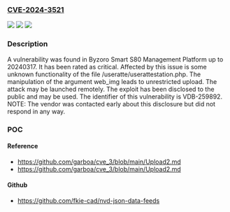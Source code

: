 ### [CVE-2024-3521](https://cve.mitre.org/cgi-bin/cvename.cgi?name=CVE-2024-3521)
![](https://img.shields.io/static/v1?label=Product&message=Smart%20S80%20Management%20Platform&color=blue)
![](https://img.shields.io/static/v1?label=Version&message=%3D%2020240317%20&color=brighgreen)
![](https://img.shields.io/static/v1?label=Vulnerability&message=CWE-434%20Unrestricted%20Upload&color=brighgreen)

### Description

A vulnerability was found in Byzoro Smart S80 Management Platform up to 20240317. It has been rated as critical. Affected by this issue is some unknown functionality of the file /useratte/userattestation.php. The manipulation of the argument web_img leads to unrestricted upload. The attack may be launched remotely. The exploit has been disclosed to the public and may be used. The identifier of this vulnerability is VDB-259892. NOTE: The vendor was contacted early about this disclosure but did not respond in any way.

### POC

#### Reference
- https://github.com/garboa/cve_3/blob/main/Upload2.md
- https://github.com/garboa/cve_3/blob/main/Upload2.md

#### Github
- https://github.com/fkie-cad/nvd-json-data-feeds

